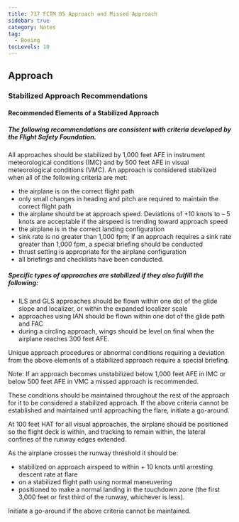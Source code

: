```yaml
---
title: 737 FCTM 05 Approach and Missed Approach
sidebar: true
category: Notes
tag:
  - Boeing
tocLevels: 10
---
```


## Approach

### Stabilized Approach Recommendations

#### Recommended Elements of a Stabilized Approach

##### The following recommendations are consistent with criteria developed by the Flight Safety Foundation.

All approaches should be stabilized by 1,000 feet AFE in instrument meteorological conditions (IMC) and by 500 feet AFE in visual meteorological conditions (VMC). An approach is considered stabilized when all of the following criteria are met:

- the airplane is on the correct flight path
- only small changes in heading and pitch are required to maintain the correct flight path
- the airplane should be at approach speed. Deviations of +10 knots to – 5 knots are acceptable if the airspeed is trending toward approach speed
- the airplane is in the correct landing configuration
- sink rate is no greater than 1,000 fpm; if an approach requires a sink rate greater than 1,000 fpm, a special briefing should be conducted
- thrust setting is appropriate for the airplane configuration
- all briefings and checklists have been conducted.

##### Specific types of approaches are stabilized if they also fulfill the following:

- ILS and GLS approaches should be flown within one dot of the glide slope and localizer, or within the expanded localizer scale
- approaches using IAN should be flown within one dot of the glide path and FAC
- during a circling approach, wings should be level on final when the airplane reaches 300 feet AFE.

<AudioPlayer src= "/Boeing/737FCTM05/Recommended Elements of a Stabilized Approach.mp3"></AudioPlayer>

Unique approach procedures or abnormal conditions requiring a deviation from the above elements of a stabilized approach require a special briefing.

Note: If an approach becomes unstabilized below 1,000 feet AFE in IMC or below 500 feet AFE in VMC a missed approach is recommended.

These conditions should be maintained throughout the rest of the approach for it to be considered a stabilized approach. If the above criteria cannot be established and maintained until approaching the flare, initiate a go-around.

At 100 feet HAT for all visual approaches, the airplane should be positioned so the flight deck is within, and tracking to remain within, the lateral confines of the runway edges extended.

As the airplane crosses the runway threshold it should be:

- stabilized on approach airspeed to within + 10 knots until arresting descent rate at flare
- on a stabilized flight path using normal maneuvering
- positioned to make a normal landing in the touchdown zone (the first 3,000 feet or first third of the runway, whichever is less).

Initiate a go-around if the above criteria cannot be maintained.

<AudioPlayer src= "/Boeing/737FCTM05/Unique approach procedures or abnormal conditions.mp3"></AudioPlayer>

